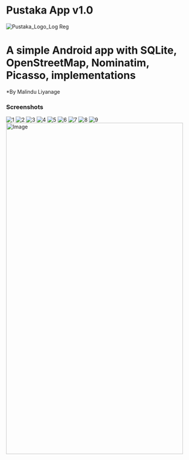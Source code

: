 # Pustaka App v1.0 
![Pustaka_Logo_Log Reg](https://github.com/MalinduLiyanage/Pustaka_App_v1.0/assets/136006504/b4f452a2-a4b2-4e73-b96d-1fcff0bf96ba)

# A simple Android app with SQLite, OpenStreetMap, Nominatim, Picasso, implementations
*By Malindu Liyanage

### Screenshots

![1](https://github.com/MalinduLiyanage/Pustaka_App_v1.0/assets/136006504/427425f4-1af3-4c09-be6c-f5aeaffeb6ee)
![2](https://github.com/MalinduLiyanage/Pustaka_App_v1.0/assets/136006504/d7b2d654-11a7-44cd-8aa2-30e4b3deedfc)
![3](https://github.com/MalinduLiyanage/Pustaka_App_v1.0/assets/136006504/9c4d54e3-c7e7-4e26-882e-0ffcdef144f7)
![4](https://github.com/MalinduLiyanage/Pustaka_App_v1.0/assets/136006504/e51c697d-677f-4659-b3e5-b62235b280d1)
![5](https://github.com/MalinduLiyanage/Pustaka_App_v1.0/assets/136006504/da123015-9894-4cf7-8994-fa3501a3690b)
![6](https://github.com/MalinduLiyanage/Pustaka_App_v1.0/assets/136006504/0ce82e69-8f1f-44f9-87cb-24d3e7121c0e)
![7](https://github.com/MalinduLiyanage/Pustaka_App_v1.0/assets/136006504/f687ee2f-1f06-4f45-b68f-25fcbfcb61b2)
![8](https://github.com/MalinduLiyanage/Pustaka_App_v1.0/assets/136006504/ae473025-e0bb-4d40-bb22-df24a000484c)
![9](https://github.com/MalinduLiyanage/Pustaka_App_v1.0/assets/136006504/00b54ed4-d13f-495a-abe6-988a8052dc03)
<img src="https://example.com/image.jpg" alt="Image" width="480" height="900">



